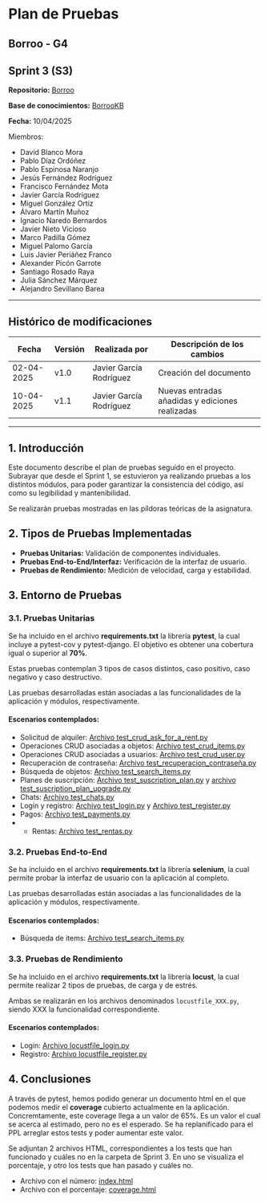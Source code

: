 # Plan de Pruebas

## Borroo - G4
## Sprint 3 (S3)

**Repositorio:** [Borroo](https://github.com/ISPP-2425-G4/borroo)

**Base de conocimientos:** [BorrooKB](https://borrookb.netlify.app/)

**Fecha:** 10/04/2025

Miembros:

-   David Blanco Mora
-   Pablo Díaz Ordóñez
-   Pablo Espinosa Naranjo
-   Jesús Fernández Rodríguez
-   Francisco Fernández Mota
-   Javier García Rodríguez
-   Miguel González Ortiz
-   Álvaro Martín Muñoz
-   Ignacio Naredo Bernardos
-   Javier Nieto Vicioso
-   Marco Padilla Gómez
-   Miguel Palomo García
-   Luis Javier Periáñez Franco
-   Alexander Picón Garrote
-   Santiago Rosado Raya
-   Julia Sánchez Márquez
-   Alejandro Sevillano Barea

----------------
## **Histórico de modificaciones**

| Fecha      | Versión | Realizada por   | Descripción de los cambios |
| ---------- | ------- | --------------- | -------------------------- |
| 02-04-2025 | v1.0    | Javier García Rodríguez | Creación del documento |
| 10-04-2025 | v1.1    | Javier García Rodríguez | Nuevas entradas añadidas y ediciones realizadas |

----------------

## 1. Introducción
Este documento describe el plan de pruebas seguido en el proyecto. Subrayar que desde el Sprint 1, se estuvieron ya realizando pruebas a los distintos módulos, para poder garantizar la consistencia del código, así como su legibilidad y mantenibilidad.

Se realizarán pruebas mostradas en las píldoras teóricas de la asignatura.


## 2. Tipos de Pruebas Implementadas
- **Pruebas Unitarias:** Validación de componentes individuales.
- **Pruebas End-to-End/Interfaz:** Verificación de la interfaz de usuario.
- **Pruebas de Rendimiento:** Medición de velocidad, carga y estabilidad.

## 3. Entorno de Pruebas

### 3.1. Pruebas Unitarias

Se ha incluido en el archivo **requirements.txt** la librería **pytest**, la cual incluye a  pytest-cov y pytest-django. El objetivo es obtener una cobertura igual o superior al **70%**.

Estas pruebas contemplan 3 tipos de casos distintos, caso positivo, caso negativo y caso destructivo. 

Las pruebas desarrolladas están asociadas a las funcionalidades de la aplicación y módulos, respectivamente.

#### Escenarios contemplados:

- Solicitud de alquiler: [Archivo test_crud_ask_for_a_rent.py](../../backend/tests/unit/test_crud_ask_for_a_rent.py)  
- Operaciones CRUD asociadas a objetos: [Archivo test_crud_items.py](../../backend/tests/unit/test_crud_items.py)
- Operaciones CRUD asociadas a usuarios: [Archivo test_crud_user.py](../../backend/tests/unit/test_crud_user.py)
- Recuperación de contraseña: [Archivo test_recuperacion_contraseña.py](../../backend/tests/unit/test_recuperacion_contraseña.py)
- Búsqueda de objetos: [Archivo test_search_items.py](../../backend/tests/unit/test_search_items.py)
- Planes de suscripción: [Archivo test_suscription_plan.py](../../backend/tests/unit/test_suscription_plan.py) y [archivo test_suscription_plan_upgrade.py](../../backend/tests/unit/test_suscription_plan_upgrade.py)
- Chats: [Archivo test_chats.py](../../backend/tests/unit/test_chats.py)
- Login y registro: [Archivo test_login.py](../../backend/tests/unit/test_login.py) y [Archivo test_register.py](../../backend/tests/unit/test_register.py)
- Pagos: [Archivo test_payments.py](../../backend/tests/unit/test_payments.py)
- - Rentas: [Archivo test_rentas.py](../../backend/tests/unit/test_rentas.py)



### 3.2. Pruebas End-to-End

Se ha incluido en el archivo **requirements.txt** la librería **selenium**, la cual permite probar la interfaz de usuario con la aplicación al completo.

Las pruebas desarrolladas están asociadas a las funcionalidades de la aplicación y módulos, respectivamente.

#### Escenarios contemplados:

- Búsqueda de items: [Archivo test_search_items.py](../../backend/tests/e2e/test_search_items.py)


### 3.3. Pruebas de Rendimiento

Se ha incluido en el archivo **requirements.txt** la librería **locust**, la cual permite realizar 2 tipos de pruebas, de carga y de estrés.

Ambas se realizarán en los archivos denominados `locustfile_XXX.py`, siendo XXX la funcionalidad correspondiente.

#### Escenarios contemplados:

- Login: [Archivo locustfile_login.py](../../backend/tests/performance/locustfile_login.py)
- Registro: [Archivo locustfile_register.py](../../backend/tests/performance/locustfile_register.py)

## 4. Conclusiones

A través de pytest, hemos podido generar un documento html en el que podemos medir el **coverage** cubierto actualmente en la aplicación. Concremtamente, este coverage llega a un valor de 65%. Es un valor el cual se acerca al estimado, pero no es el esperado. Se ha replanificado para el PPL arreglar estos tests y poder aumentar este valor.

Se adjuntan 2 archivos HTML, correspondientes a los tests que han funcionado y cuáles no en la carpeta de Sprint 3. En uno se visualiza el porcentaje, y otro los tests que han pasado y cuáles no.

- Archivo con el número: [index.html](./Testing/index.html)
- Archivo con el porcentaje: [coverage.html](./Testing/coverage.html)


